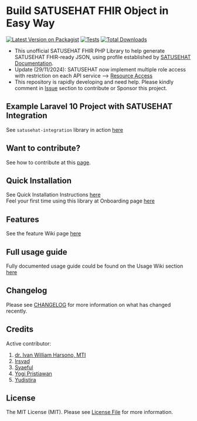 # Build SATUSEHAT FHIR Object in Easy Way

[![Latest Version on Packagist](https://img.shields.io/packagist/v/ivanwilliammd/satusehat-integration.svg?style=flat-square)](https://packagist.org/packages/ivanwilliammd/satusehat-integration)
[![Tests](https://img.shields.io/github/actions/workflow/status/ivanwilliammd/satusehat-integration/run-tests.yml?branch=main&label=tests&style=flat-square)](https://github.com/ivanwilliammd/satusehat-integration/actions/workflows/run-tests.yml)
[![Total Downloads](https://img.shields.io/packagist/dt/ivanwilliammd/satusehat-integration.svg?style=flat-square)](https://packagist.org/packages/ivanwilliammd/satusehat-integration)

- This unofficial SATUSEHAT FHIR PHP Library to help generate SATUSEHAT FHIR-ready JSON, using profile established by [SATUSEHAT Documentation](https://satusehat.kemkes.go.id/platform/docs).
- Update (29/11/2024): SATUSEHAT now implement multiple role access with restriction on each API service --> [Resource Access](https://drive.google.com/file/d/1bs8uU_nIuNqHohnRfTvFHx0o2qOgAYabAz0ptUC3w9s/view)
- This repository is rapidly developing and need help. Please kindly comment in [Issue](https://github.com/ivanwilliammd/satusehat-integration/issues) section to contribute or Sponsor this project.

## Example Laravel 10 Project with SATUSEHAT Integration
See ```satusehat-integration``` library in action [here](https://github.com/ivanwilliammd/satusehat-laravel-example)

## Want to contribute?
See how to contribute at this [page](CONTRIBUTING.md).<br>

## Quick Installation
See Quick Installation Instructions [here](https://github.com/ivanwilliammd/satusehat-integration/wiki/Installation)<br>
Feel your first time using this library at Onboarding page [here](https://github.com/ivanwilliammd/satusehat-integration/wiki/Onboarding)

## Features
See the feature Wiki page [here](https://github.com/ivanwilliammd/satusehat-integration/wiki/Features)

## Full usage guide
Fully documented usage guide could be found on the Usage Wiki section [here](https://github.com/ivanwilliammd/SATUSEHAT-integration/wiki/Usage)

## Changelog

Please see [CHANGELOG](CHANGELOG.md) for more information on what has changed recently.

## Credits

Active contributor:
1. [dr. Ivan William Harsono, MTI](https://github.com/ivanwilliammd)
2. [Irsyad](https://github.com/IrsyadProject)
3. [Syaeful](https://github.com/SyaefulKai)
4. [Yogi Pristiawan](https://github.com/YogiPristiawan)
5. [Yudistira](https://github.com/yudistirasd)

## License
The MIT License (MIT). Please see [License File](LICENSE.md) for more information.
